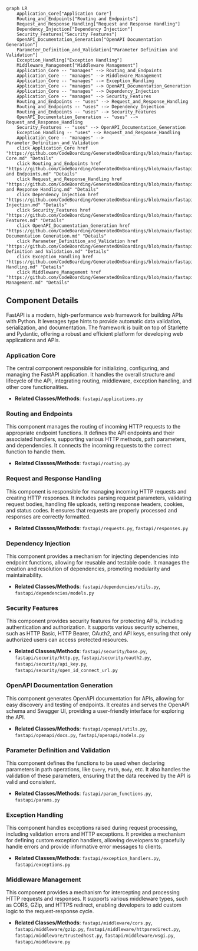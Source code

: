 ```mermaid
graph LR
    Application_Core["Application Core"]
    Routing_and_Endpoints["Routing and Endpoints"]
    Request_and_Response_Handling["Request and Response Handling"]
    Dependency_Injection["Dependency Injection"]
    Security_Features["Security Features"]
    OpenAPI_Documentation_Generation["OpenAPI Documentation Generation"]
    Parameter_Definition_and_Validation["Parameter Definition and Validation"]
    Exception_Handling["Exception Handling"]
    Middleware_Management["Middleware Management"]
    Application_Core -- "manages" --> Routing_and_Endpoints
    Application_Core -- "manages" --> Middleware_Management
    Application_Core -- "manages" --> Exception_Handling
    Application_Core -- "manages" --> OpenAPI_Documentation_Generation
    Application_Core -- "manages" --> Dependency_Injection
    Application_Core -- "manages" --> Security_Features
    Routing_and_Endpoints -- "uses" --> Request_and_Response_Handling
    Routing_and_Endpoints -- "uses" --> Dependency_Injection
    Routing_and_Endpoints -- "uses" --> Security_Features
    OpenAPI_Documentation_Generation -- "uses" --> Request_and_Response_Handling
    Security_Features -- "uses" --> OpenAPI_Documentation_Generation
    Exception_Handling -- "uses" --> Request_and_Response_Handling
    Application_Core -- "manages" --> Parameter_Definition_and_Validation
    click Application_Core href "https://github.com/CodeBoarding/GeneratedOnBoardings/blob/main/fastapi/Application Core.md" "Details"
    click Routing_and_Endpoints href "https://github.com/CodeBoarding/GeneratedOnBoardings/blob/main/fastapi/Routing and Endpoints.md" "Details"
    click Request_and_Response_Handling href "https://github.com/CodeBoarding/GeneratedOnBoardings/blob/main/fastapi/Request and Response Handling.md" "Details"
    click Dependency_Injection href "https://github.com/CodeBoarding/GeneratedOnBoardings/blob/main/fastapi/Dependency Injection.md" "Details"
    click Security_Features href "https://github.com/CodeBoarding/GeneratedOnBoardings/blob/main/fastapi/Security Features.md" "Details"
    click OpenAPI_Documentation_Generation href "https://github.com/CodeBoarding/GeneratedOnBoardings/blob/main/fastapi/OpenAPI Documentation Generation.md" "Details"
    click Parameter_Definition_and_Validation href "https://github.com/CodeBoarding/GeneratedOnBoardings/blob/main/fastapi/Parameter Definition and Validation.md" "Details"
    click Exception_Handling href "https://github.com/CodeBoarding/GeneratedOnBoardings/blob/main/fastapi/Exception Handling.md" "Details"
    click Middleware_Management href "https://github.com/CodeBoarding/GeneratedOnBoardings/blob/main/fastapi/Middleware Management.md" "Details"
```

## Component Details

FastAPI is a modern, high-performance web framework for building APIs with Python. It leverages type hints to provide automatic data validation, serialization, and documentation. The framework is built on top of Starlette and Pydantic, offering a robust and efficient platform for developing web applications and APIs.

### Application Core
The central component responsible for initializing, configuring, and managing the FastAPI application. It handles the overall structure and lifecycle of the API, integrating routing, middleware, exception handling, and other core functionalities.
- **Related Classes/Methods**: `fastapi/applications.py`

### Routing and Endpoints
This component manages the routing of incoming HTTP requests to the appropriate endpoint functions. It defines the API endpoints and their associated handlers, supporting various HTTP methods, path parameters, and dependencies. It connects the incoming requests to the correct function to handle them.
- **Related Classes/Methods**: `fastapi/routing.py`

### Request and Response Handling
This component is responsible for managing incoming HTTP requests and creating HTTP responses. It includes parsing request parameters, validating request bodies, handling file uploads, setting response headers, cookies, and status codes. It ensures that requests are properly processed and responses are correctly formatted.
- **Related Classes/Methods**: `fastapi/requests.py`, `fastapi/responses.py`

### Dependency Injection
This component provides a mechanism for injecting dependencies into endpoint functions, allowing for reusable and testable code. It manages the creation and resolution of dependencies, promoting modularity and maintainability.
- **Related Classes/Methods**: `fastapi/dependencies/utils.py`, `fastapi/dependencies/models.py`

### Security Features
This component provides security features for protecting APIs, including authentication and authorization. It supports various security schemes, such as HTTP Basic, HTTP Bearer, OAuth2, and API keys, ensuring that only authorized users can access protected resources.
- **Related Classes/Methods**: `fastapi/security/base.py`, `fastapi/security/http.py`, `fastapi/security/oauth2.py`, `fastapi/security/api_key.py`, `fastapi/security/open_id_connect_url.py`

### OpenAPI Documentation Generation
This component generates OpenAPI documentation for APIs, allowing for easy discovery and testing of endpoints. It creates and serves the OpenAPI schema and Swagger UI, providing a user-friendly interface for exploring the API.
- **Related Classes/Methods**: `fastapi/openapi/utils.py`, `fastapi/openapi/docs.py`, `fastapi/openapi/models.py`

### Parameter Definition and Validation
This component defines the functions to be used when declaring parameters in path operations, like `Query`, `Path`, `Body`, etc. It also handles the validation of these parameters, ensuring that the data received by the API is valid and consistent.
- **Related Classes/Methods**: `fastapi/param_functions.py`, `fastapi/params.py`

### Exception Handling
This component handles exceptions raised during request processing, including validation errors and HTTP exceptions. It provides a mechanism for defining custom exception handlers, allowing developers to gracefully handle errors and provide informative error messages to clients.
- **Related Classes/Methods**: `fastapi/exception_handlers.py`, `fastapi/exceptions.py`

### Middleware Management
This component provides a mechanism for intercepting and processing HTTP requests and responses. It supports various middleware types, such as CORS, GZip, and HTTPS redirect, enabling developers to add custom logic to the request-response cycle.
- **Related Classes/Methods**: `fastapi/middleware/cors.py`, `fastapi/middleware/gzip.py`, `fastapi/middleware/httpsredirect.py`, `fastapi/middleware/trustedhost.py`, `fastapi/middleware/wsgi.py`, `fastapi/middleware.py`
